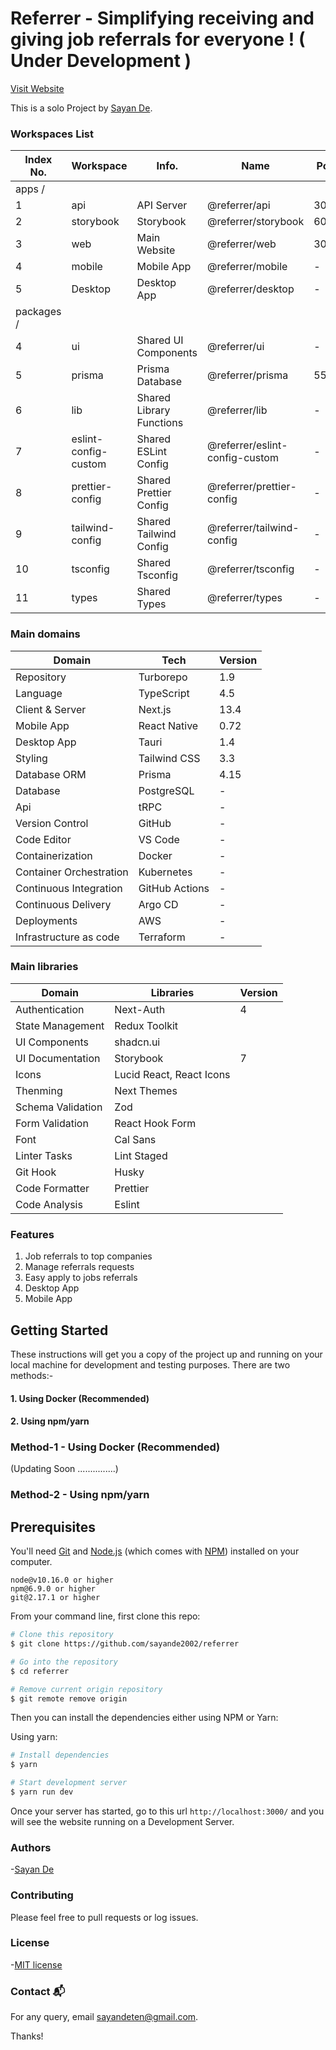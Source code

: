 # Referrer - Simplifying receiving and giving job referrals for everyone ! ( Under Development )

[Visit Website](https://referrer-web.vercel.app/)

This is a solo Project by [Sayan De](https://github.com/sayande2002).

### Workspaces List

| Index No.  | Workspace            | Info.                    | Name                           | Port |
| ---------- | -------------------- | ------------------------ | ------------------------------ | ---- |
| apps /     |
| 1          | api                  | API Server               | @referrer/api                  | 3001 |
| 2          | storybook            | Storybook                | @referrer/storybook            | 6006 |
| 3          | web                  | Main Website             | @referrer/web                  | 3000 |
| 4          | mobile               | Mobile App               | @referrer/mobile               | -    |
| 5          | Desktop              | Desktop App              | @referrer/desktop              | -    |
| packages / |
| 4          | ui                   | Shared UI Components     | @referrer/ui                   | -    |
| 5          | prisma               | Prisma Database          | @referrer/prisma               | 5555 |
| 6          | lib                  | Shared Library Functions | @referrer/lib                  | -    |
| 7          | eslint-config-custom | Shared ESLint Config     | @referrer/eslint-config-custom | -    |
| 8          | prettier-config      | Shared Prettier Config   | @referrer/prettier-config      | -    |
| 9          | tailwind-config      | Shared Tailwind Config   | @referrer/tailwind-config      | -    |
| 10         | tsconfig             | Shared Tsconfig          | @referrer/tsconfig             | -    |
| 11         | types                | Shared Types             | @referrer/types                | -    |

### Main domains

| Domain                  | Tech           | Version |
| ----------------------- | -------------- | ------- |
| Repository              | Turborepo      | 1.9     |
| Language                | TypeScript     | 4.5     |
| Client & Server         | Next.js        | 13.4    |
| Mobile App              | React Native   | 0.72    |
| Desktop App             | Tauri          | 1.4     |
| Styling                 | Tailwind CSS   | 3.3     |
| Database ORM            | Prisma         | 4.15    |
| Database                | PostgreSQL     | -       |
| Api                     | tRPC           | -       |
| Version Control         | GitHub         | -       |
| Code Editor             | VS Code        | -       |
| Containerization        | Docker         | -       |
| Container Orchestration | Kubernetes     | -       |
| Continuous Integration  | GitHub Actions | -       |
| Continuous Delivery     | Argo CD        | -       |
| Deployments             | AWS            | -       |
| Infrastructure as code  | Terraform      | -       |

### Main libraries

| Domain            | Libraries                | Version |
| ----------------- | ------------------------ | ------- |
| Authentication    | Next-Auth                | 4       |
| State Management  | Redux Toolkit            |         |
| UI Components     | shadcn.ui                |         |
| UI Documentation  | Storybook                | 7       |
| Icons             | Lucid React, React Icons |         |
| Thenming          | Next Themes              |         |
| Schema Validation | Zod                      |         |
| Form Validation   | React Hook Form          |         |
| Font              | Cal Sans                 |         |
| Linter Tasks      | Lint Staged              |         |
| Git Hook          | Husky                    |         |
| Code Formatter    | Prettier                 |         |
| Code Analysis     | Eslint                   |         |

### Features

1. Job referrals to top companies
2. Manage referrals requests
3. Easy apply to jobs referrals
4. Desktop App
5. Mobile App

## Getting Started

These instructions will get you a copy of the project up and running on your local machine for development and testing purposes.
There are two methods:-

#### 1. Using Docker (Recommended)

#### 2. Using npm/yarn

### Method-1 - Using Docker (Recommended)

(Updating Soon ...............)

### Method-2 - Using npm/yarn

## Prerequisites

You'll need [Git](https://git-scm.com) and [Node.js](https://nodejs.org/en/download/) (which comes with [NPM](http://npmjs.com)) installed on your computer.

```
node@v10.16.0 or higher
npm@6.9.0 or higher
git@2.17.1 or higher
```

From your command line, first clone this repo:

```bash
# Clone this repository
$ git clone https://github.com/sayande2002/referrer

# Go into the repository
$ cd referrer

# Remove current origin repository
$ git remote remove origin
```

Then you can install the dependencies either using NPM or Yarn:

Using yarn:

```bash
# Install dependencies
$ yarn

# Start development server
$ yarn run dev
```

Once your server has started, go to this url `http://localhost:3000/` and you will see the website running on a Development Server.

### Authors

-[Sayan De](https://github.com/sayande2002)

### Contributing

Please feel free to pull requests or log issues.

### License

-[MIT license](LICENSE)

### Contact 📬

For any query, email sayandeten@gmail.com.

Thanks!
